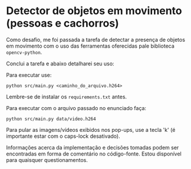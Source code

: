 # Detector de objetos em movimento (pessoas e cachorros)

Como desafio, me foi passada a tarefa de detectar a presença de objetos em movimento com o uso das ferramentas oferecidas pale biblioteca `opencv-python`.

Conclui a tarefa e abaixo detalharei seu uso:

Para executar use:
```
python src/main.py <caminho_do_arquivo.h264>
```

Lembre-se de instalar os `requirements.txt` antes.

Para executar com o arquivo passado no enunciado faça:
 ```
python src/main.py data/video.h264
```

Para pular as imagens/vídeos exibidos nos pop-ups, use a tecla 'k' (é importante estar com o caps-lock desativado).

Informações acerca da implementação e decisões tomadas podem ser encontradas em forma de comentário no código-fonte. Estou disponível para quaisquer questionamentos.